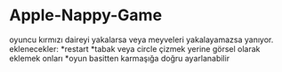 # Apple-Nappy-Game
oyuncu kırmızı daireyi yakalarsa veya meyveleri yakalayamazsa yanıyor. 
eklenecekler:
*restart
*tabak veya circle çizmek yerine görsel olarak eklemek onları
*oyun basitten karmaşığa doğru ayarlanabilir
